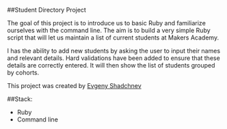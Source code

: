 ##Student Directory Project

The goal of this project is to introduce us to basic Ruby and familiarize ourselves with the command line. The aim is to build a very simple Ruby script that will let us maintain a list of current students at Makers Academy.

I has the ability to add new students by asking the user to input their names and relevant details. Hard validations have been added to ensure that these details are correctly entered. It will then show the list of students grouped by cohorts.

This project was created by [Evgeny Shadchnev](https://github.com/shadchnev)

##Stack:
- Ruby
- Command line
